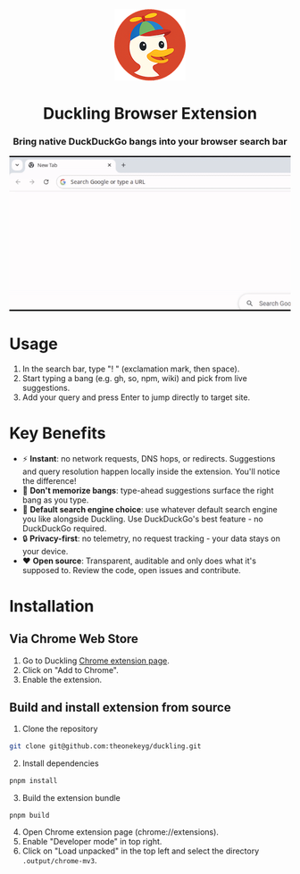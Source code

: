 <div align="center">

<img src=_assets/icon-128.png alt="Duckling icon" height=128>
<h1 align="center">Duckling Browser Extension</h1>

<h3>Bring native DuckDuckGo bangs into your browser search bar</h3>

<img src="_assets/Duckling.gif" alt="Duckling usage example">

</div>

# Usage

1. In the search bar, type "! " (exclamation mark, then space).
2. Start typing a bang (e.g. gh, so, npm, wiki) and pick from live suggestions.
3. Add your query and press Enter to jump directly to target site.

# Key Benefits

* ⚡ **Instant**: no network requests, DNS hops, or redirects. Suggestions and query resolution happen locally inside the extension. You'll notice the difference!
* 🧠 **Don't memorize bangs**: type-ahead suggestions surface the right bang as you type.
* 🧩 **Default search engine choice**: use whatever default search engine you like alongside Duckling. Use DuckDuckGo's best feature - no DuckDuckGo required.
* 🔒 **Privacy-first**: no telemetry, no request tracking - your data stays on your device.
* ❤️ **Open source**: Transparent, auditable and only does what it's supposed to. Review the code, open issues and contribute.

# Installation

## Via Chrome Web Store

1. Go to Duckling [Chrome extension page](https://chromewebstore.google.com/detail/duckling/kkhpjkabnebjkdpcpagdpcchpcdjnonp).
2. Click on "Add to Chrome".
3. Enable the extension.

## Build and install extension from source

1. Clone the repository
```bash
git clone git@github.com:theonekeyg/duckling.git
```
2. Install dependencies
```bash
pnpm install
```
3. Build the extension bundle
```
pnpm build
```
4. Open Chrome extension page (chrome://extensions).
5. Enable "Developer mode" in top right.
6. Click on "Load unpacked" in the top left and select the directory `.output/chrome-mv3`.
